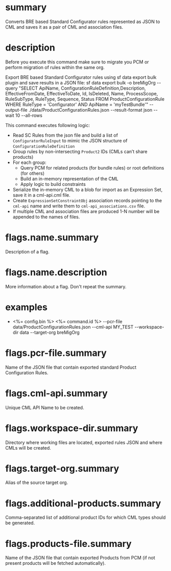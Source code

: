 # summary

Converts BRE based Standard Configurator rules represented as JSON to CML and saves it as a pair of CML and association files.

# description

Before you execute this command make sure to migrate you PCM or perform migration of rules within the same org.

Export BRE based Standard Configurator rules using sf data export bulk plugin and save results in a JSON file:
sf data export bulk -o breMigOrg --query "SELECT ApiName, ConfigurationRuleDefinition,Description, EffectiveFromDate, EffectiveToDate, Id, IsDeleted, Name, ProcessScope, RuleSubType, RuleType, Sequence, Status FROM ProductConfigurationRule WHERE RuleType = 'Configurator' AND ApiName = 'myTestBundle'" --output-file ./data/ProductConfigurationRules.json --result-format json --wait 10 --all-rows

This command executes following logic:

- Read SC Rules from the json file and build a list of `ConfiguratorRuleInput` to mimic the JSON structure of `ConfigurationRuleDefinition`
- Group rules by non-intersecting `Product2` IDs (CMLs can’t share products)
- For each group:
  - Query PCM for related products (for bundle rules) or root definitions (for others)
  - Build an in-memory representation of the CML
  - Apply logic to build constraints
- Serialize the in-memory CML to a blob for import as an Expression Set, save it in a cml-api.cml file. 
- Create `ExpressionSetConstraintObj` association records pointing to the `cml-api` name and write them to `cml-api_associations.csv` file.
- If multiple CML and association files are produced 1-N number will be appended to the names of files.

# flags.name.summary

Description of a flag.

# flags.name.description

More information about a flag. Don't repeat the summary.

# examples

- <%= config.bin %> <%= command.id %> --pcr-file data/ProductConfigurationRules.json --cml-api MY_TEST --workspace-dir data --target-org breMigOrg


# flags.pcr-file.summary

Name of the JSON file that contain exported standard Product Configuration Rules.

# flags.cml-api.summary

Unique CML API Name to be created.

# flags.workspace-dir.summary

Directory where working files are located, exported rules JSON and where CMLs will be created.

# flags.target-org.summary

Alias of the source target org.

# flags.additional-products.summary

Comma-separated list of additional product IDs for which CML types should be generated.

# flags.products-file.summary

Name of the JSON file that contain exported Products from PCM (if not present products will be fetched automatically).
